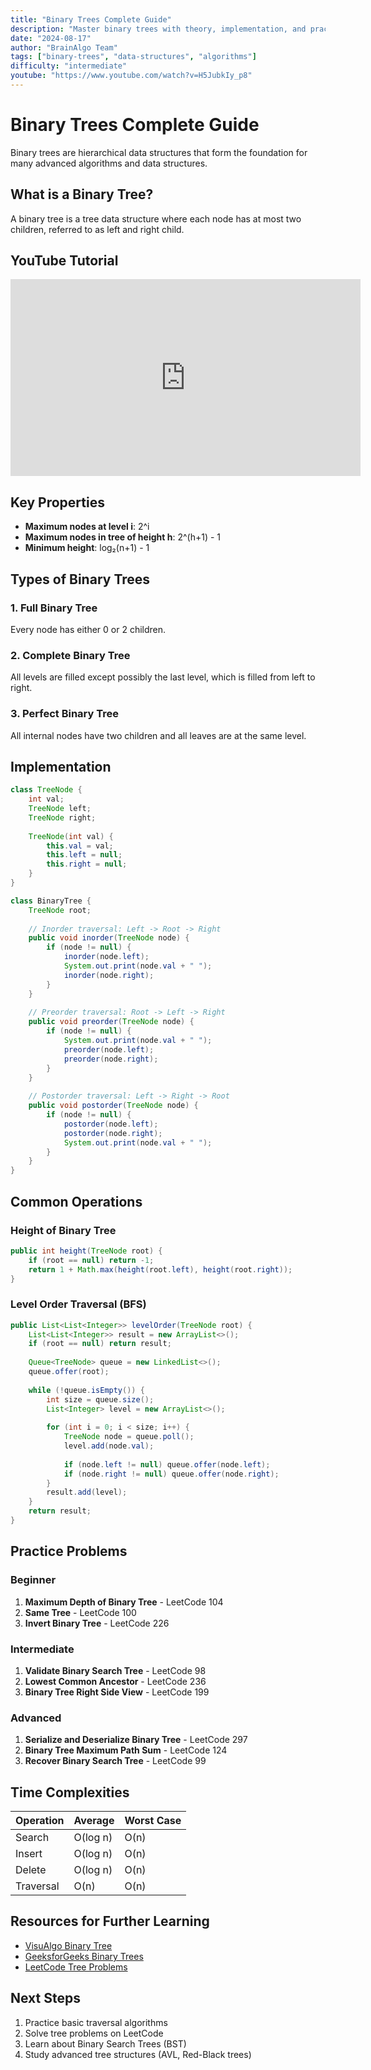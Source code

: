 ```yaml
---
title: "Binary Trees Complete Guide"
description: "Master binary trees with theory, implementation, and practice problems"
date: "2024-08-17"
author: "BrainAlgo Team"
tags: ["binary-trees", "data-structures", "algorithms"]
difficulty: "intermediate"
youtube: "https://www.youtube.com/watch?v=H5JubkIy_p8"
---
```


# Binary Trees Complete Guide

Binary trees are hierarchical data structures that form the foundation for many advanced algorithms and data structures.

## What is a Binary Tree?

A binary tree is a tree data structure where each node has at most two children, referred to as left and right child.

## YouTube Tutorial

<iframe width="560" height="315" src="https://www.youtube.com/embed/H5JubkIy_p8" title="Binary Trees Tutorial" frameborder="0" allowfullscreen></iframe>

## Key Properties

- **Maximum nodes at level i**: 2^i
- **Maximum nodes in tree of height h**: 2^(h+1) - 1
- **Minimum height**: log₂(n+1) - 1

## Types of Binary Trees

### 1. Full Binary Tree
Every node has either 0 or 2 children.

### 2. Complete Binary Tree
All levels are filled except possibly the last level, which is filled from left to right.

### 3. Perfect Binary Tree
All internal nodes have two children and all leaves are at the same level.

## Implementation

```java
class TreeNode {
    int val;
    TreeNode left;
    TreeNode right;
    
    TreeNode(int val) {
        this.val = val;
        this.left = null;
        this.right = null;
    }
}

class BinaryTree {
    TreeNode root;
    
    // Inorder traversal: Left -> Root -> Right
    public void inorder(TreeNode node) {
        if (node != null) {
            inorder(node.left);
            System.out.print(node.val + " ");
            inorder(node.right);
        }
    }
    
    // Preorder traversal: Root -> Left -> Right
    public void preorder(TreeNode node) {
        if (node != null) {
            System.out.print(node.val + " ");
            preorder(node.left);
            preorder(node.right);
        }
    }
    
    // Postorder traversal: Left -> Right -> Root
    public void postorder(TreeNode node) {
        if (node != null) {
            postorder(node.left);
            postorder(node.right);
            System.out.print(node.val + " ");
        }
    }
}
```

## Common Operations

### Height of Binary Tree
```java
public int height(TreeNode root) {
    if (root == null) return -1;
    return 1 + Math.max(height(root.left), height(root.right));
}
```

### Level Order Traversal (BFS)
```java
public List<List<Integer>> levelOrder(TreeNode root) {
    List<List<Integer>> result = new ArrayList<>();
    if (root == null) return result;
    
    Queue<TreeNode> queue = new LinkedList<>();
    queue.offer(root);
    
    while (!queue.isEmpty()) {
        int size = queue.size();
        List<Integer> level = new ArrayList<>();
        
        for (int i = 0; i < size; i++) {
            TreeNode node = queue.poll();
            level.add(node.val);
            
            if (node.left != null) queue.offer(node.left);
            if (node.right != null) queue.offer(node.right);
        }
        result.add(level);
    }
    return result;
}
```

## Practice Problems

### Beginner
1. **Maximum Depth of Binary Tree** - LeetCode 104
2. **Same Tree** - LeetCode 100
3. **Invert Binary Tree** - LeetCode 226

### Intermediate
1. **Validate Binary Search Tree** - LeetCode 98
2. **Lowest Common Ancestor** - LeetCode 236
3. **Binary Tree Right Side View** - LeetCode 199

### Advanced
1. **Serialize and Deserialize Binary Tree** - LeetCode 297
2. **Binary Tree Maximum Path Sum** - LeetCode 124
3. **Recover Binary Search Tree** - LeetCode 99

## Time Complexities

| Operation | Average | Worst Case |
|-----------|---------|------------|
| Search | O(log n) | O(n) |
| Insert | O(log n) | O(n) |
| Delete | O(log n) | O(n) |
| Traversal | O(n) | O(n) |

## Resources for Further Learning

- [VisuAlgo Binary Tree](https://visualgo.net/en/bst)
- [GeeksforGeeks Binary Trees](https://www.geeksforgeeks.org/binary-tree-data-structure/)
- [LeetCode Tree Problems](https://leetcode.com/tag/tree/)

## Next Steps

1. Practice basic traversal algorithms
2. Solve tree problems on LeetCode
3. Learn about Binary Search Trees (BST)
4. Study advanced tree structures (AVL, Red-Black trees)

